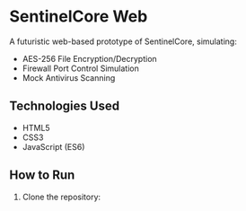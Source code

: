 # SentinelCore Web

A futuristic web-based prototype of SentinelCore, simulating:

- AES-256 File Encryption/Decryption
- Firewall Port Control Simulation
- Mock Antivirus Scanning

## Technologies Used

- HTML5
- CSS3
- JavaScript (ES6)

## How to Run

1. Clone the repository:

